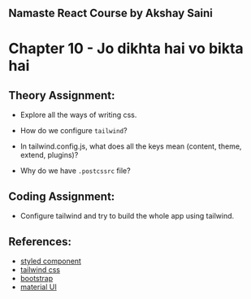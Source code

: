 ## Namaste React Course by Akshay Saini

# Chapter 10 - Jo dikhta hai vo bikta hai

## Theory Assignment:

- Explore all the ways of writing css.

- How do we configure `tailwind`?

- In tailwind.config.js, what does all the keys mean (content, theme, extend, plugins)?

- Why do we have `.postcssrc` file?

## Coding Assignment:

- Configure tailwind and try to build the whole app using tailwind.

## References:

- [styled component](https://styled-components.com/)
- [tailwind css](https://tailwindcss.com/)
- [bootstrap](https://getbootstrap.com/)
- [material UI](https://mui.com/material-ui/)
